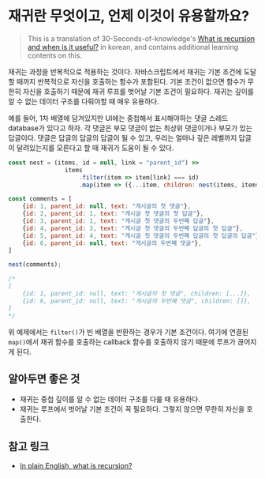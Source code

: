 # 재귀란 무엇이고, 언제 이것이 유용할까요? 
> This is a translation of 30-Seconds-of-knowledge's [What is recursion and when is it useful?](https://github.com/30-seconds/30-seconds-of-interviews/blob/master/questions/recursion.md) in korean, and contains additional learning contents on this.

재귀는 과정을 반복적으로 적용하는 것이다. 자바스크립트에서 재귀는 기본 조건에 도달할 때까지 반복적으로 자신을 호출하는 함수가 포함된다. 기본 조건이 없으면 함수가 무한히 자신을 호출하기 때문에 재귀 루프를 벗어날 기본 조건이 필요하다. 재귀는 깊이를 알 수 없는 데이터 구조를 다뤄야할 때 매우 유용하다. 

예를 들어, 1차 배열에 담겨있지만 UI에는 중첩해서 표시해야하는 댓글 스레드 database가 있다고 하자. 각 댓글은 부모 댓글이 없는 최상위 댓글이거나 부모가 있는 답글이다. 댓글은 답글의 답글의 답글이 될 수 있고, 우리는 얼마나 깊은 레벨까지 답글이 달려있는지를 모른다고 할 때 재귀가 도움이 될 수 있다. 

```javascript
const nest = (items, id = null, link = "parent_id") => 
                items
                    .filter(item => item[link] === id)
                    .map(item => ({...item, children: nest(items, items.id)}));

const comments = [
    {id: 1, parent_id: null, text: "게시글의 첫 댓글"},
    {id: 2, parent_id: 1, text: "게시글 첫 댓글의 첫 답글"},
    {id: 3, parent_id: 1, text: "게시글 첫 댓글의 두번째 답글"},
    {id: 4, parent_id: 3, text: "게시글 첫 댓글의 두번째 답글의 첫 답글"},
    {id: 5, parent_id: 4, text: "게시글 첫 댓글의 두번째 답글의 첫 답글의 답글"},
    {id: 6, parent_id: null, text: "게시글의 두번째 댓글"},
]

nest(comments);

/*
[
    {id: 1, parent_id: null, text: "게시글의 첫 댓글", children: [...]},
    {id: 6, parent_id: null, text: "게시글의 두번째 댓글", children: []},
]
*/
```

위 예제에서는 `filter()`가 빈 배열을 반환하는 경우가 기본 조건이다. 여기에 연결된 `map()`에서 재귀 함수를 호출하는 callback 함수를 호출하지 않기 때문에 루프가 끊어지게 된다.

## 알아두면 좋은 것
- 재귀는 중첩 깊이를 알 수 없는 데이터 구조를 다룰 때 유용하다.
- 재귀는 루프에서 벗어날 기본 조건이 꼭 필요하다. 그렇지 않으면 무한히 자신을 호출한다.

## 참고 링크
- [In plain English, what is recursion?](https://softwareengineering.stackexchange.com/questions/25052/in-plain-english-what-is-recursion)